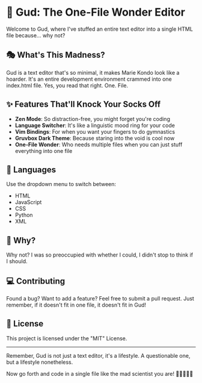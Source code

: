 # 🚀 Gud: The One-File Wonder Editor

Welcome to Gud, where I've stuffed an entire text editor into a single HTML file because... why not?

## 🎭 What's This Madness?

Gud is a text editor that's so minimal, it makes Marie Kondo look like a hoarder. It's an entire development environment crammed into one index.html file. Yes, you read that right. One. File.

## ✨ Features That'll Knock Your Socks Off

- **Zen Mode**: So distraction-free, you might forget you're coding
- **Language Switcher**: It's like a linguistic mood ring for your code
- **Vim Bindings**: For when you want your fingers to do gymnastics
- **Gruvbox Dark Theme**: Because staring into the void is cool now
- **One-File Wonder**: Who needs multiple files when you can just stuff everything into one file

## 🔧 Languages

Use the dropdown menu to switch between:

- HTML
- JavaScript
- CSS
- Python
- XML

## 🤔 Why?

Why not? I was so preoccupied with whether I could, I didn't stop to think if I should.

## 💻 Contributing

Found a bug? Want to add a feature? Feel free to submit a pull request. Just remember, if it doesn't fit in one file, it doesn't fit in Gud!

## 📜 License

This project is licensed under the "MIT" License.

---

Remember, Gud is not just a text editor, it's a lifestyle. A questionable one, but a lifestyle nonetheless.

Now go forth and code in a single file like the mad scientist you are! 🧪👨🔬👩🔬
